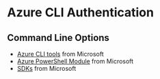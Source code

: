 # Azure CLI Authentication
## Command Line Options
- [Azure CLI tools](https://learn.microsoft.com/en-us/cli/azure/?view=azure-cli-latest) from Microsoft
- [Azure PowerShell Module](https://learn.microsoft.com/en-us/powershell/azure/new-azureps-module-az?view=azps-14.4.0) from Microsoft
- [SDKs](https://learn.microsoft.com/en-us/azure/developer/python/sdk/azure-sdk-overview) from Microsoft
